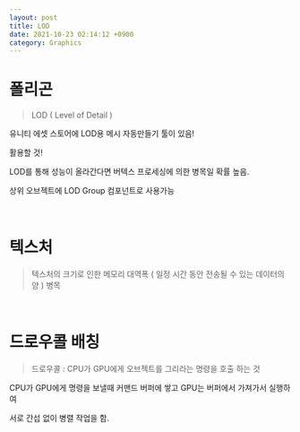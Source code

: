 ```yaml
---
layout: post
title: LOD
date: 2021-10-23 02:14:12 +0900
category: Graphics
---
```


# 폴리곤

> LOD ( Level of Detail )

유니티 에셋 스토어에 LOD용 메시 자동만들기 툴이 있음!

활용할 것!

LOD를 통해 성능이 올라간다면 버텍스 프로세싱에 의한 병목일 확률 높음.

상위 오브젝트에 LOD Group 컴포넌트로 사용가능


<br>

# 텍스처

> 텍스처의 크기로 인한 메모리 대역폭 ( 일정 시간 동안 전송될 수 있는 데이터의 양 ) 병목


<br>

# 드로우콜 배칭

> 드로우콜 : CPU가 GPU에게 오브젝트를 그리라는 명령을 호출 하는 것

CPU가 GPU에게 명령을 보낼때 커맨드 버퍼에 쌓고 GPU는 버퍼에서 가져가서 실행하여

서로 간섭 없이 병렬 작업을 함.